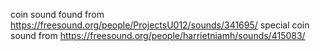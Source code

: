 coin sound found from https://freesound.org/people/ProjectsU012/sounds/341695/
special coin sound from https://freesound.org/people/harrietniamh/sounds/415083/